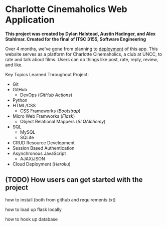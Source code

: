 # Charlotte Cinemaholics Web Application
**This project was created by Dylan Halstead, Austin Hadinger, and Alex Stahlmar. Created for the final of ITSC 3155, Software Engineering**

Over 4 months, we've gone from planning to [deployment](https://github.com/DylanHalstead/3155_Final/) of this app. This website serves as a platform for Charlotte Cinemaholics, a club at UNCC, to rate and talk about films. Users can do things like post, rate, reply, review, and like.

Key Topics Learned Throughout Project:
- Git
- GitHub
    - DevOps (_GitHub Actions_)
- Python
- HTML/CSS
    - CSS Frameworks (_Bootstrap_)
- Micro Web Framworks (_Flask_)
    - Object Relational Mappers (_SLQAlchemy_)
- SQL
    - MySQL
    - SQLite
- CRUD Resource Development
- Session Based Authentication
- Asynchronous JavaScript
    - AJAX/JSON
- Cloud Deployment (_Heroku_)

## (TODO) How users can get started with the project

how to install (both from github and requirements.txt)

how to load up flask locally

how to hook up database
